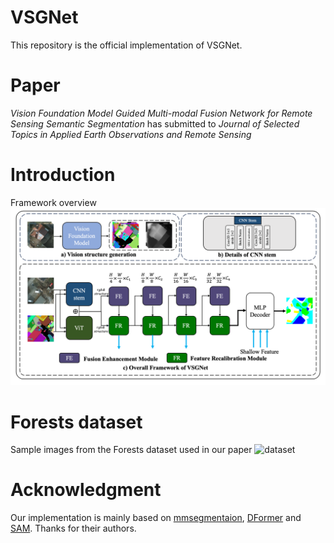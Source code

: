 # VSGNet

This repository is the official implementation of VSGNet.

# Paper
_Vision Foundation Model Guided Multi-modal Fusion Network for Remote Sensing Semantic Segmentation_ has submitted to _Journal of Selected Topics in Applied Earth Observations and Remote Sensing_

# Introduction
Framework overview
![overview](framework/fig.png)

# Forests dataset
Sample images from the Forests dataset used in our paper
![dataset](dataset/dataset.png)

# Acknowledgment
Our implementation is mainly based on [mmsegmentaion](https://github.com/open-mmlab/mmsegmentation), [DFormer](https://github.com/VCIP-RGBD/DFormer?tab=readme-ov-file) and [SAM](https://github.com/facebookresearch/segment-anything). Thanks for their authors.